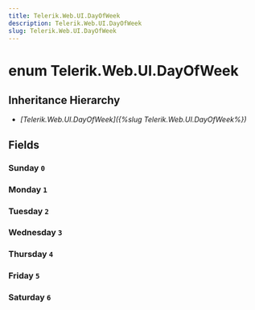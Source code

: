 ```yaml
---
title: Telerik.Web.UI.DayOfWeek
description: Telerik.Web.UI.DayOfWeek
slug: Telerik.Web.UI.DayOfWeek
---
```


# enum Telerik.Web.UI.DayOfWeek

## Inheritance Hierarchy

* *[Telerik.Web.UI.DayOfWeek]({%slug Telerik.Web.UI.DayOfWeek%})*

## Fields

### Sunday `0`

### Monday `1`

### Tuesday `2`

### Wednesday `3`

### Thursday `4`

### Friday `5`

### Saturday `6`


